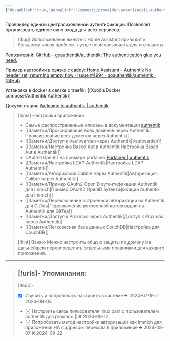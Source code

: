 ```yaml
---
{"dg-publish":true,"permalink":"/zametki/provajder-avtorizaczii-authentik/","created":"2024-07-19 00:35","updated":"2024-09-22T21:51:31+03:00"}
---
```


Провайдер единой централизованной аутентификации. Позволяет организовать единое окно входа для всех сервисов.

> [!bug]
> Использование вместе с Home Assistant приводит к большому числу проблем, лучше не использовать для его защиты.

Репозиторий:  [GitHub - goauthentik/authentik: The authentication glue you need.](https://github.com/goauthentik/authentik)

Пример настройки в связке с caddy: [Home Assistant - Authentik No header set, returning empty flow · Issue #4994 · goauthentik/authentik · GitHub](https://github.com/goauthentik/authentik/issues/4994)

Установка в docker в связке с traefik: [[Хобби/Docker compose/Authentik\|Authentik]]

Документация: [Welcome to authentik | authentik](https://docs.goauthentik.io/docs/)

> [!idea] Настройки приложений
> - Самые распространенные описаны в документации [authentik](https://docs.goauthentik.io/integrations/)
> - [[Заметки/Проксирование всех доменов через Authentik\|Проксирование всех доменов через Authentik]]
> - [[Заметки/Доступ к Vaultwarden через Authentik\|Vaultwarden]]
> - [[Заметки/Настройка Based Aut в Authentik\|Настройка Based Aut в Authentik]]
> - OAuth2/OpenID на примере portainer [Portainer | authentik](https://docs.goauthentik.io/integrations/services/portainer/)
> - [[Заметки/Настройка LDAP Authentik\|Настройка LDAP Authentik]]
> - [[Заметки/Авторизация Calibre через Authentik\|Авторизация Calibre через Authentik]]
> - [[Заметки/Пример OAuth2 OpenID аутентификации Authentik для Immich\|Пример OAuth2 OpenID аутентификации Authentik для Immich]]
> - [[Заметки/Переключение встроенной авторизации на Authentik для GitTea\|Переключение встроенной авторизации на Authentik для GitTea]]
> - [[Заметки/Доступ к Proxmox через Authentik\|Доступ к Proxmox через Authentik]]
> - [[Заметки/Легковесная база данных CouchDB\|Настройка для CouchDB]]

> [!hint] Важно
> Можно настроить общую защиты по домену и в дальнейшем переопределять отдельными правилами для каждого приложения.

---
> [!urls]- Упоминания:
>  - 

> [!todo]-
> - [x] Изучить и попробовать настроить в системе ➕ 2024-07-19 ✅ 2024-08-03
> - [-] Настроить связь пользователя linux pam с пользователем authentik для proxmox 🔼 ❌ 2024-09-12
> - [-] Попробовать метод настройки авторизации как immiсh для приложения HA с адресом перехода в приложение ➕ 2024-08-07 ❌ 2024-09-22
